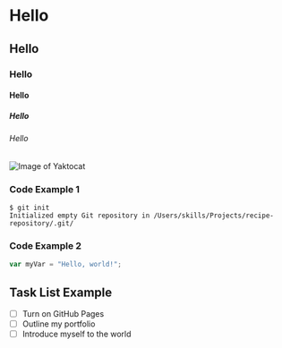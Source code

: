 # Hello
## Hello
### Hello
#### Hello
##### Hello
###### Hello

![Image of Yaktocat](https://octodex.github.com/images/yaktocat.png)

### Code Example 1
```
$ git init
Initialized empty Git repository in /Users/skills/Projects/recipe-repository/.git/
```

### Code Example 2
``` javascript
var myVar = "Hello, world!";
```

## Task List Example
- [ ] Turn on GitHub Pages
- [ ] Outline my portfolio
- [ ] Introduce myself to the world
